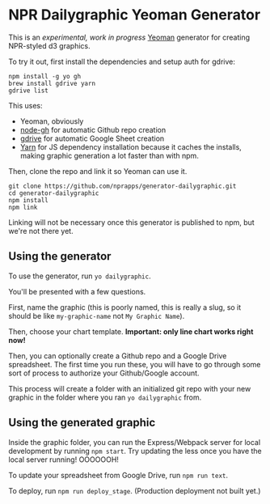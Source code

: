 # NPR Dailygraphic Yeoman Generator

This is an _experimental, work in progress_ [Yeoman](http://yeoman.io) generator for creating NPR-styled d3 graphics.

To try it out, first install the dependencies and setup auth for gdrive:

```
npm install -g yo gh
brew install gdrive yarn
gdrive list
```

This uses:

- Yeoman, obviously
- [node-gh](https://github.com/node-gh/gh) for automatic Github repo creation
- [gdrive](https://github.com/prasmussen/gdrive) for automatic Google Sheet creation
- [Yarn](https://yarnpkg.com) for JS dependency installation because it caches the installs, making graphic generation a lot faster than with npm.

Then, clone the repo and link it so Yeoman can use it.

```
git clone https://github.com/nprapps/generator-dailygraphic.git
cd generator-dailygraphic
npm install
npm link
```

Linking will not be necessary once this generator is published to npm, but we're not there yet.

## Using the generator

To use the generator, run `yo dailygraphic`.

You'll be presented with a few questions.

First, name the graphic (this is poorly named, this is really a slug, so it should be like `my-graphic-name` not `My Graphic Name`).

Then, choose your chart template. **Important: only line chart works right now!**

Then, you can optionally create a Github repo and a Google Drive spreadsheet. The first time you run these, you will have to go through some sort of process to authorize your Github/Google account.

This process will create a folder with an initialized git repo with your new graphic in the folder where you ran `yo dailygraphic` from.

## Using the generated graphic

Inside the graphic folder, you can run the Express/Webpack server for local development by running `npm start`. Try updating the less once you have the local server running! OOOOOOH!

To update your spreadsheet from Google Drive, run `npm run text`.

To deploy, run `npm run deploy_stage`. (Production deployment not built yet.)
